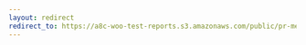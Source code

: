 ```yaml
---
layout: redirect
redirect_to: https://a8c-woo-test-reports.s3.amazonaws.com/public/pr-merge/37404/api/index.html
---
```

